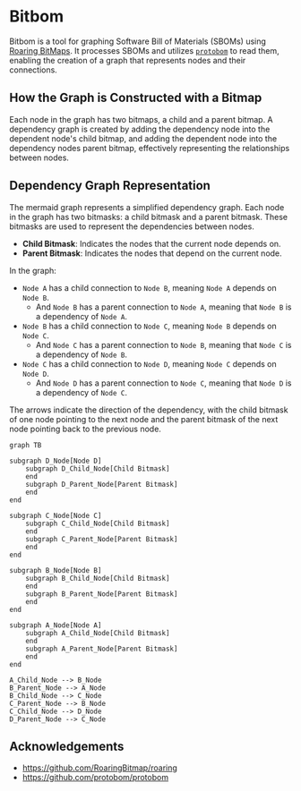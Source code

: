 # Bitbom

Bitbom is a tool for graphing Software Bill of Materials (SBOMs) using [Roaring BitMaps](https://github.com/RoaringBitmap/roaring). It processes SBOMs and utilizes [`protobom`](https://github.com/protobom/protobom) to read them, enabling the creation of a graph that represents nodes and their connections.

## How the Graph is Constructed with a Bitmap

Each node in the graph has two bitmaps, a child and a parent bitmap. A dependency graph is created by adding the dependency node into the dependent node's child bitmap, and adding the dependent node into the dependency nodes parent bitmap, effectively representing the relationships between nodes.

## Dependency Graph Representation

The mermaid graph represents a simplified dependency graph. Each node in the graph has two bitmasks: a child bitmask and a parent bitmask. These bitmasks are used to represent the dependencies between nodes.

- **Child Bitmask**: Indicates the nodes that the current node depends on.
- **Parent Bitmask**: Indicates the nodes that depend on the current node.

In the graph:
- `Node A` has a child connection to `Node B`, meaning `Node A` depends on `Node B`.
    - And `Node B` has a parent connection to `Node A`, meaning that `Node B` is a dependency of `Node A`.
- `Node B` has a child connection to `Node C`, meaning `Node B` depends on `Node C`.
    - And `Node C` has a parent connection to `Node B`, meaning that `Node C` is a dependency of `Node B`.
- `Node C` has a child connection to `Node D`, meaning `Node C` depends on `Node D`.
    - And `Node D` has a parent connection to `Node C`, meaning that `Node D` is a dependency of `Node C`.

The arrows indicate the direction of the dependency, with the child bitmask of one node pointing to the next node and the parent bitmask of the next node pointing back to the previous node.


``` mermaid
graph TB

subgraph D_Node[Node D]
    subgraph D_Child_Node[Child Bitmask]
    end
    subgraph D_Parent_Node[Parent Bitmask]
    end
end

subgraph C_Node[Node C]
    subgraph C_Child_Node[Child Bitmask]
    end
    subgraph C_Parent_Node[Parent Bitmask]
    end
end

subgraph B_Node[Node B]
    subgraph B_Child_Node[Child Bitmask]
    end
    subgraph B_Parent_Node[Parent Bitmask]
    end
end

subgraph A_Node[Node A]
    subgraph A_Child_Node[Child Bitmask]
    end
    subgraph A_Parent_Node[Parent Bitmask]
    end
end

A_Child_Node --> B_Node
B_Parent_Node --> A_Node
B_Child_Node --> C_Node
C_Parent_Node --> B_Node
C_Child_Node --> D_Node
D_Parent_Node --> C_Node
```

## Acknowledgements

- https://github.com/RoaringBitmap/roaring
- https://github.com/protobom/protobom